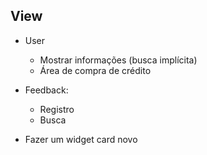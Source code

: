 ## View

- User
    - Mostrar informações (busca implícita)
    - Área de compra de crédito

- Feedback:
    - Registro
    - Busca

- Fazer um widget card novo